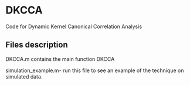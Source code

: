 # DKCCA
Code for Dynamic Kernel Canonical Correlation Analysis

## Files description
DKCCA.m contains the main function DKCCA

simulation_example.m- run this file to see an example of the technique on simulated data.

